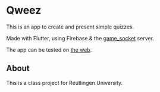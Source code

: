 # Qweez

This is an app to create and present simple quizzes.

Made with Flutter, using Firebase & the [game_socket](https://github.com/BriceChk/game_socket) server.

The app can be tested on [the web](https://qweez-app.web.app).

## About

This is a class project for Reutlingen University.
